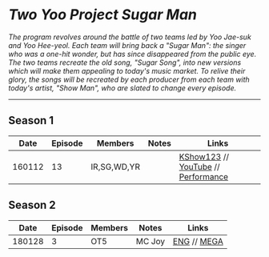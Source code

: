 # _Two Yoo Project Sugar Man_

_The program revolves around the battle of two teams led by Yoo Jae-suk and Yoo Hee-yeol. Each team will bring back a "Sugar Man": the singer who was a one-hit wonder, but has since disappeared from the public eye. The two teams recreate the old song, "Sugar Song", into new versions which will make them appealing to today's music market. To relive their glory, the songs will be recreated by each producer from each team with today's artist, "Show Man", who are slated to change every episode._

___

## Season 1
| Date   | Episode | Members     | Notes | Links                                                                                                                                                |
|--------|---------|-------------|-------|------------------------------------------------------------------------------------------------------------------------------------------------------|
| 160112 | 13      | IR,SG,WD,YR |       | [KShow123](http://kshow123.net/show/sugar-man/episode-13.html) // [YouTube](https://youtu.be/MJO8ETe2rv8) // [Performance](https://youtu.be/nIXMQ85G_rI) |

## Season 2
| Date   | Episode | Members | Notes  | Links                                                                                                                                                       |
|--------|---------|---------|--------|-------------------------------------------------------------------------------------------------------------------------------------------------------------|
| 180128 | 3       | OT5     | MC Joy | [ENG](https://revelupsubs.com/2018/01/28/eng-180128-red-velvet-sugarman-2/) // [MEGA](https://mega.nz/#!l85XAKDL!Knem8wcGz54nYXZ3PCrTURUC5wISk9B0wYfkdMAR5EM) |